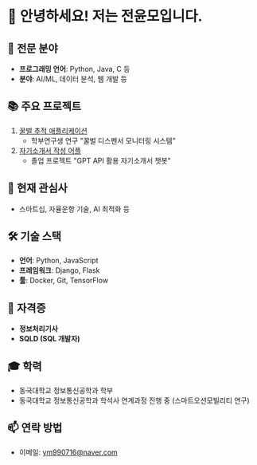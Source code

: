 # 👋 안녕하세요! 저는 전윤모입니다.

## 🚀 전문 분야
- **프로그래밍 언어**: Python, Java, C 등
- **분야**: AI/ML, 데이터 분석, 웹 개발 등

## 📚 주요 프로젝트
1. [꿀벌 추적 애플리케이션](https://github.com/yoonmojeon/bee-tracking-app)  
   - 학부연구생 연구 "꿀벌 디스펜서 모니터링 시스템"
2. [자기소개서 작성 어플](https://github.com/yoonmojeon/PersonalStatement_Project)  
   - 졸업 프로젝트 "GPT API 활용 자기소개서 챗봇"

## 🌱 현재 관심사
- 스마트십, 자율운항 기술, AI 최적화 등

## 🛠️ 기술 스택
- **언어**: Python, JavaScript
- **프레임워크**: Django, Flask
- **툴**: Docker, Git, TensorFlow

## 📜 자격증
- **정보처리기사**
- **SQLD (SQL 개발자)**

## 🎓 학력
- 동국대학교 정보통신공학과 학부
- 동국대학교 정보통신공학과 학석사 연계과정 진행 중 (스마트오션모빌리티 연구)

## 📫 연락 방법
- 이메일: [ym990716@naver.com](mailto:ym990716@naver.com)
